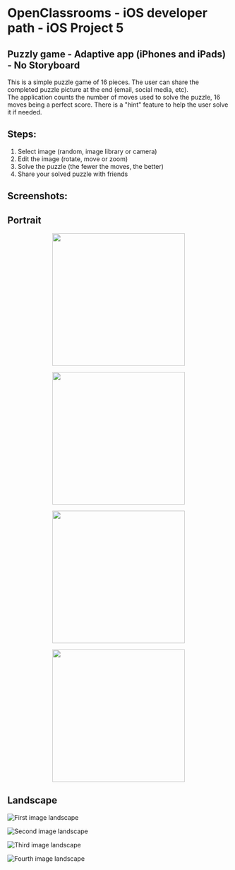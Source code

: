 #  OpenClassrooms - iOS developer path - iOS Project 5
## Puzzly game - Adaptive app (iPhones and iPads) - No Storyboard

This is a simple puzzle game of 16 pieces. The user can share the completed puzzle picture at the end  (email, social media, etc).  
The application counts the number of moves used to solve the puzzle, 16 moves being a perfect score.
There is a "hint" feature to help the user solve it if needed.

## Steps:
1. Select image (random, image library or camera)
2. Edit the image (rotate, move or zoom)
3. Solve the puzzle (the fewer the moves, the better)
4. Share your solved puzzle with friends


## Screenshots:
## Portrait

<p align="center">
<img src="Images/Portrait1.png" width="300">
</p>


<p align="center">
<img src="Images/Portrait2.png" width="300">
</p>

<p align="center">
<img src="Images/Portrait3.png" width="300">
</p>

<p align="center">
<img src="Images/Portrait4.png" width="300">
</p>

## Landscape

![First image landscape](Images/Landscape1.png)


![Second image landscape](Images/Landscape2.png)


![Third image landscape](Images/Landscape3.png)


![Fourth image landscape](Images/Landscape4.png)
